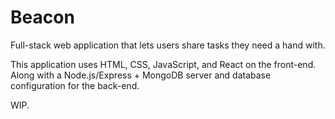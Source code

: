 # Beacon
Full-stack web application that lets users share tasks they need a hand with.

This application uses HTML, CSS, JavaScript, and React on the front-end. Along with a Node.js/Express + MongoDB server and database configuration for the back-end. 

WIP.
